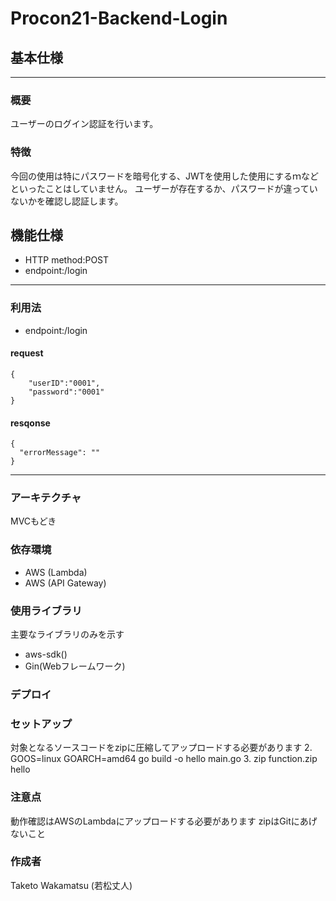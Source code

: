 # Procon21-Backend-Login

## 基本仕様
---
### 概要
ユーザーのログイン認証を行います。

### 特徴
今回の使用は特にパスワードを暗号化する、JWTを使用した使用にするｍなどといったことはしていません。
ユーザーが存在するか、パスワードが違っていないかを確認し認証します。

## 機能仕様
- HTTP method:POST
- endpoint:/login

---
### 利用法

- endpoint:/login

#### request
```cassandraql
{
    "userID":"0001",
    "password":"0001"
}
```

####  resqonse
```cassandraql
{
  "errorMessage": ""
}
```

---
### アーキテクチャ
MVCもどき

### 依存環境
- AWS (Lambda)
- AWS (API Gateway)

### 使用ライブラリ
主要なライブラリのみを示す
- aws-sdk()
- Gin(Webフレームワーク)

### デプロイ


### セットアップ
対象となるソースコードをzipに圧縮してアップロードする必要があります
2. GOOS=linux GOARCH=amd64 go build -o hello main.go
3. zip function.zip hello

### 注意点
動作確認はAWSのLambdaにアップロードする必要があります
zipはGitにあげないこと

### 作成者
Taketo Wakamatsu (若松丈人)

